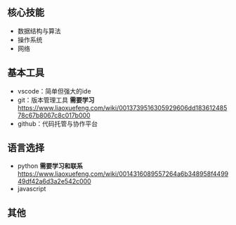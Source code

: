 ## 核心技能

- 数据结构与算法
- 操作系统
- 网络


## 基本工具

- vscode：简单但强大的ide
- git：版本管理工具 **需要学习**
  https://www.liaoxuefeng.com/wiki/0013739516305929606dd18361248578c67b8067c8c017b000
- github：代码托管与协作平台


## 语言选择

- python **需要学习和联系**
  https://www.liaoxuefeng.com/wiki/0014316089557264a6b348958f449949df42a6d3a2e542c000
- javascript

## 其他